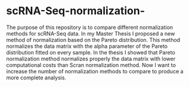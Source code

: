 # scRNA-Seq-normalization-

The purpose of this repository is to compare different normalization methods for scRNA-Seq data. In my Master Thesis I proposed a new  method of normalization based on the Pareto distribution. This method normalizes the data matrix with the alpha parameter of the Pareto distribution fitted on every sample. In the thesis I showed that Pareto normalization method normalizes properly the data matrix with lower computational costs than Scran normalization method. Now I want to increase the number of normalization methods to compare to produce a more complete analysis.   
